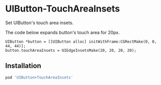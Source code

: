 UIButton-TouchAreaInsets
========================

Set UIButton's touch area insets.

The code below expands button's touch area for 20px.

```objc
UIButton *button = [[UIButton alloc] initWithFrame:CGRectMake(0, 0, 44, 44)];
button.touchAreaInsets = UIEdgeInsetsMake(20, 20, 20, 20);
```

Installation
------------

```ruby
pod 'UIButton+TouchAreaInsets'
```
